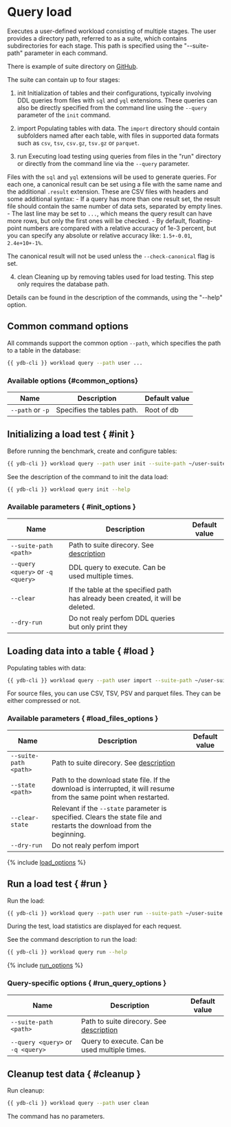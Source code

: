 # Query load

Executes a user-defined workload consisting of multiple stages.
The user provides a directory path, referred to as a suite, which contains subdirectories for each stage. This path is specified using the "--suite-path" parameter in each command.

There is example of suite directory on [GitHub](https://github.com/ydb-platform/ydb/tree/main/ydb/tests/functional/tpc/data/e1).

The suite can contain up to four stages:

1. init
Initialization of tables and their configurations, typically involving DDL queries from files with `sql` and `yql` extensions. These queries can also be directly specified from the command line using the `--query` parameter of the `init` command.

2. import
Populating tables with data. The `import` directory should contain subfolders named after each table, with files in supported data formats such as `csv`, `tsv`, `csv.gz`, `tsv.gz` or `parquet`.

3. run
Executing load testing using queries from files in the "run" directory or directly from the command line via the `--query` parameter.

Files with the `sql` and `yql` extensions will be used to generate queries. For each one, a canonical result can be set using a file with the same name and the additional `.result` extension. These are CSV files with headers and some additional syntax:
    - If a query has more than one result set, the result file should contain the same number of data sets, separated by empty lines.
    - The last line may be set to `...`, which means the query result can have more rows, but only the first ones will be checked.
    - By default, floating-point numbers are compared with a relative accuracy of 1e-3 percent, but you can specify any absolute or relative accuracy like: `1.5+-0.01`, `2.4e+10+-1%`.

The canonical result will not be used unless the `--check-canonical` flag is set.

4. clean
Cleaning up by removing tables used for load testing.
This step only requires the database path.

Details can be found in the description of the commands, using the "--help" option.

## Common command options

All commands support the common option `--path`, which specifies the path to a table in the database:

```bash
{{ ydb-cli }} workload query --path user ...
```

### Available options {#common_options}

| Name             | Description                | Default value |
|------------------|----------------------------|---------------|
| `--path` or `-p` | Specifies the tables path. | Root of db    |

## Initializing a load test { #init }

Before running the benchmark, create and configure tables:

```bash
{{ ydb-cli }} workload query --path user init --suite-path ~/user-suite
```

See the description of the command to init the data load:

```bash
{{ ydb-cli }} workload query init --help
```

### Available parameters { #init_options }

| Name                              | Description                                                                      | Default value |
|-----------------------------------|----------------------------------------------------------------------------------|---------------|
| `--suite-path <path>`             | Path to suite direcory. See [description](./workload-query.md)                   |               |
| `--query <query>` or `-q <query>` | DDL query to execute. Can be used multiple times.                                |               |
| `--clear`                         | If the table at the specified path has already been created, it will be deleted. |               |
| `--dry-run`                       | Do not realy perfom DDL queries but only print they                              |               |

## Loading data into a table { #load }

 Populating tables with data:

```bash
{{ ydb-cli }} workload query --path user import --suite-path ~/user-suite
```

For source files, you can use CSV, TSV, PSV and parquet files. They can be either compressed or not.

### Available parameters { #load_files_options }

| Name | Description | Default value |
|---|---|---|
| `--suite-path <path>`           | Path to suite direcory. See [description](./workload-query.md) |               |
| `--state <path>`                | Path to the download state file. If the download is interrupted, it will resume from the same point when restarted.                                                                                                                                                                                                                                                                                                                                           | |
| `--clear-state`                 | Relevant if the `--state` parameter is specified. Clears the state file and restarts the download from the beginning.                                                                                                                                                                                                                                                                                                                                          | |
| `--dry-run`                     | Do not realy perfom import | |

{% include [load_options](./_includes/workload/load_options.md) %}

## Run a load test { #run }

Run the load:

```bash
{{ ydb-cli }} workload query --path user run --suite-path ~/user-suite
```

During the test, load statistics are displayed for each request.

See the command description to run the load:

```bash
{{ ydb-cli }} workload query run --help
```

{% include [run_options](./_includes/workload/run_options.md) %}

### Query-specific options { #run_query_options }

| Name                              | Description                                                    | Default value |
|-----------------------------------|----------------------------------------------------------------|---------------|
| `--suite-path <path>`             | Path to suite direcory. See [description](./workload-query.md) |               |
| `--query <query>` or `-q <query>` | Query to execute. Can be used multiple times.                  |               |

## Cleanup test data { #cleanup }

Run cleanup:

```bash
{{ ydb-cli }} workload query --path user clean
```

The command has no parameters.
